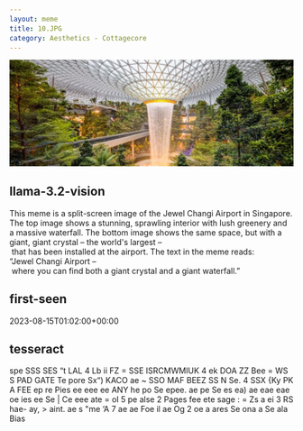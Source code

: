 ```yaml
---
layout: meme
title: 10.JPG
category: Aesthetics - Cottagecore
---
```


<div markdown="0"><a href="10.JPG"><img class="photo" src="10.JPG" /></a>

<h2>llama-3.2-vision</h2>
<p title="Llama-3.2-Vision-11B is a really good model that probably gets the visual details right but doesn't understand literary or media references, and often fails to accurately represent the physical arrangement of objects and the implied relationships between the objects.">This meme is a split-screen image of the Jewel Changi Airport in Singapore. The top image shows a stunning, sprawling interior with lush greenery and a massive waterfall. The bottom image shows the same space, but with a giant, giant crystal – the world&#x27;s largest – that has been installed at the airport. The text in the meme reads: “Jewel Changi Airport – where you can find both a giant crystal and a giant waterfall.”</p>

<h2>first-seen</h2>
<p title="Because Git doesn't preserve file modification times, this metadata file contains the file's modification time when it was added to the library.">2023-08-15T01:02:00+00:00</p>

<h2>tesseract</h2>
<p title="Tesseract is often terrible and just gives a lot of nonsense characters, but it used to be the state of the art, and usually it is better at correctly representing text than llama-3.2-vision-11b.">spe SSS SES “t LAL 4 Lb ii FZ = SSE ISRCMWMIUK 4 ek DOA ZZ Bee = WS S PAD GATE Te pore Sx“) KACO ae ~ SSO MAF BEEZ SS N Se. 4 SSX &#123;Ky PK A FEE ep re Pies ee eee ee ANY he po Se epee. ae pe Se es ea) ae eae eae oe ies ee Se | Ce eee ate = oI 5 pe alse 2 Pages fee ete sage : = Zs a ei 3 RS hae- ay, &gt; aint. ae s &quot;me ‘A 7 ae ae Foe il ae Og 2 oe a ares Se ona a Se ala Bias</p>

</div>

